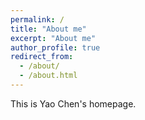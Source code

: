 ```yaml
---
permalink: /
title: "About me"
excerpt: "About me"
author_profile: true
redirect_from:
  - /about/
  - /about.html
---
```


This is Yao Chen's homepage.

